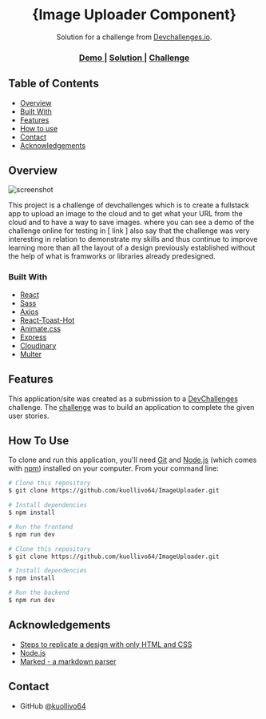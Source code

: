 <!-- Please update value in the {}  -->

<h1 align="center">{Image Uploader Component}</h1>

<div align="center">
   Solution for a challenge from  <a href="http://devchallenges.io" target="_blank">Devchallenges.io</a>.
</div>

<div align="center">
  <h3>
    <a href="https://{your-demo-link.your-domain}">
      Demo
    </a>
    <span> | </span>
    <a href="https://github.com/kuollivo64/ImageUploader">
      Solution
    </a>
    <span> | </span>
    <a href="https://devchallenges.io/challenges/O2iGT9yBd6xZBrOcVirx">
      Challenge
    </a>
  </h3>
</div>

<!-- TABLE OF CONTENTS -->

## Table of Contents

- [Overview](#overview)
- [Built With](#built-with)
- [Features](#features)
- [How to use](#how-to-use)
- [Contact](#contact)
- [Acknowledgements](#acknowledgements)

<!-- OVERVIEW -->

## Overview

![screenshot](http://res.cloudinary.com/createout/image/upload/v1689390431/express_image_uploader/zxr8utevfepnp186jq9m.png)

This project is a challenge of devchallenges which is to create a fullstack app to upload an image to the cloud and to get what your URL from the cloud and to have a way to save images. where you can see a demo of the challenge online for testing in [ link ] also say that the challenge was very interesting in relation to demonstrate my skills and thus continue to improve learning more than all the layout of a design previously established without the help of what is framworks or libraries already predesigned. 

### Built With

<!-- This section should list any major frameworks that you built your project using. Here are a few examples.-->

- [React](https://reactjs.org/)
- [Sass](https://www.npmjs.com/package/sass/)
- [Axios](https://axios-http.com/docs/intro)
- [React-Toast-Hot](https://react-hot-toast.com/)
- [Animate.css](https://animate.style/)
- [Express](https://expressjs.com/)
- [Cloudinary](https://cloudinary.com/)
- [Multer](https://expressjs.com/en/resources/middleware/multer.html/)

## Features

<!-- List the features of your application or follow the template. Don't share the figma file here :) -->

This application/site was created as a submission to a [DevChallenges](https://devchallenges.io/challenges) challenge. The [challenge](https://devchallenges.io/challenges/O2iGT9yBd6xZBrOcVirx) was to build an application to complete the given user stories.

## How To Use

<!-- Example: -->

To clone and run this application, you'll need [Git](https://git-scm.com) and [Node.js](https://nodejs.org/en/download/) (which comes with [npm](http://npmjs.com)) installed on your computer. From your command line:

```bash
# Clone this repository
$ git clone https://github.com/kuollivo64/ImageUploader.git

# Install dependencies
$ npm install

# Run the frontend
$ npm run dev
```

```bash
# Clone this repository
$ git clone https://github.com/kuollivo64/ImageUploader.git

# Install dependencies
$ npm install

# Run the backend
$ npm run dev
```

## Acknowledgements

<!-- This section should list any articles or add-ons/plugins that helps you to complete the project. This is optional but it will help you in the future. For example -->

- [Steps to replicate a design with only HTML and CSS](https://devchallenges-blogs.web.app/how-to-replicate-design/)
- [Node.js](https://nodejs.org/)
- [Marked - a markdown parser](https://github.com/chjj/marked)

## Contact

- GitHub [@kuollivo64](https://github.com/kuollivo64/)
